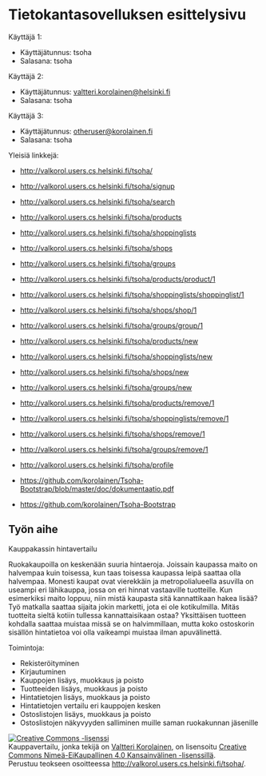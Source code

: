 # Tietokantasovelluksen esittelysivu

Käyttäjä 1:
* Käyttäjätunnus: tsoha
* Salasana: tsoha

Käyttäjä 2:
* Käyttäjätunnus: valtteri.korolainen@helsinki.fi
* Salasana: tsoha

Käyttäjä 3:
* Käyttäjätunnus: otheruser@korolainen.fi
* Salasana: tsoha


Yleisiä linkkejä:

* http://valkorol.users.cs.helsinki.fi/tsoha/
* http://valkorol.users.cs.helsinki.fi/tsoha/signup
* http://valkorol.users.cs.helsinki.fi/tsoha/search
* http://valkorol.users.cs.helsinki.fi/tsoha/products
* http://valkorol.users.cs.helsinki.fi/tsoha/shoppinglists
* http://valkorol.users.cs.helsinki.fi/tsoha/shops
* http://valkorol.users.cs.helsinki.fi/tsoha/groups
* http://valkorol.users.cs.helsinki.fi/tsoha/products/product/1
* http://valkorol.users.cs.helsinki.fi/tsoha/shoppinglists/shoppinglist/1
* http://valkorol.users.cs.helsinki.fi/tsoha/shops/shop/1
* http://valkorol.users.cs.helsinki.fi/tsoha/groups/group/1
* http://valkorol.users.cs.helsinki.fi/tsoha/products/new
* http://valkorol.users.cs.helsinki.fi/tsoha/shoppinglists/new
* http://valkorol.users.cs.helsinki.fi/tsoha/shops/new
* http://valkorol.users.cs.helsinki.fi/tsoha/groups/new
* http://valkorol.users.cs.helsinki.fi/tsoha/products/remove/1
* http://valkorol.users.cs.helsinki.fi/tsoha/shoppinglists/remove/1
* http://valkorol.users.cs.helsinki.fi/tsoha/shops/remove/1
* http://valkorol.users.cs.helsinki.fi/tsoha/groups/remove/1

* http://valkorol.users.cs.helsinki.fi/tsoha/profile
* https://github.com/korolainen/Tsoha-Bootstrap/blob/master/doc/dokumentaatio.pdf
* https://github.com/korolainen/Tsoha-Bootstrap

## Työn aihe

Kauppakassin hintavertailu

Ruokakaupoilla on keskenään suuria hintaeroja. Joissain kaupassa maito on halvempaa kuin toisessa, kun taas toisessa kaupassa leipä saattaa olla halvempaa. Monesti kaupat ovat vierekkäin ja metropolialueella asuvilla on useampi eri lähikauppa, jossa on eri hinnat vastaaville tuotteille. Kun esimerkiksi maito loppuu, niin mistä kaupasta sitä kannattikaan hakea lisää? Työ matkalla saattaa sijaita jokin marketti, jota ei ole kotikulmilla. Mitäs tuotteita sieltä kotiin tullessa kannattaisikaan ostaa? Yksittäisen tuotteen kohdalla saattaa muistaa missä se on halvimmillaan, mutta koko ostoskorin sisällön hintatietoa voi olla vaikeampi muistaa ilman apuvälinettä. 


Toimintoja:
* Rekisteröityminen
* Kirjautuminen
* Kauppojen lisäys, muokkaus ja poisto
* Tuotteeiden lisäys, muokkaus ja poisto
* Hintatietojen lisäys, muokkaus ja poisto
* Hintatietojen vertailu eri kauppojen kesken
* Ostoslistojen lisäys, muokkaus ja poisto
* Ostoslistojen näkyvyyden salliminen muille saman ruokakunnan jäsenille


<a rel="license" href="http://creativecommons.org/licenses/by-nc/4.0/"><img alt="Creative Commons -lisenssi" style="border-width:0" src="https://i.creativecommons.org/l/by-nc/4.0/80x15.png" /></a><br /><span xmlns:dct="http://purl.org/dc/terms/" property="dct:title">Kauppavertailu</span>, jonka tekijä on <a xmlns:cc="http://creativecommons.org/ns#" href="http://valkorol.users.cs.helsinki.fi/tsoha/" property="cc:attributionName" rel="cc:attributionURL">Valtteri Korolainen</a>, on lisensoitu <a rel="license" href="http://creativecommons.org/licenses/by-nc/4.0/">Creative Commons Nimeä-EiKaupallinen 4.0 Kansainvälinen -lisenssillä</a>.<br />Perustuu teokseen osoitteessa <a xmlns:dct="http://purl.org/dc/terms/" href="http://valkorol.users.cs.helsinki.fi/tsoha/" rel="dct:source">http://valkorol.users.cs.helsinki.fi/tsoha/</a>.